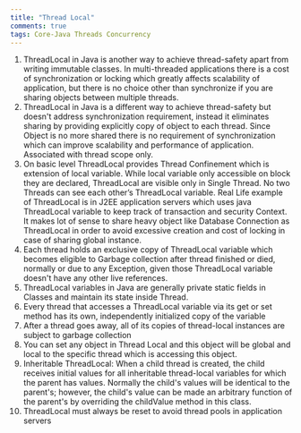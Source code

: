 ```yaml
---
title: "Thread Local"
comments: true
tags: Core-Java Threads Concurrency
---
```


1. ThreadLocal in Java is another way to achieve thread-safety apart from writing immutable classes. In multi-threaded applications there is a cost of synchronization or locking which greatly affects scalability of application, but there is no choice other than synchronize if you are sharing objects between multiple threads.
2. ThreadLocal in Java is a different way to achieve thread-safety but doesn't address synchronization requirement, instead it eliminates sharing by providing explicitly copy of object to each thread. Since Object is no more shared there is no requirement of synchronization which can improve scalability and performance of application. Associated with thread scope only.
3.  On basic level ThreadLocal provides Thread Confinement which is extension of local variable. While local variable only accessible on block they are declared, ThreadLocal are visible only in Single Thread. No two Threads can see each other’s ThreadLocal variable. Real Life example of ThreadLocal is in J2EE application servers which uses java ThreadLocal variable to keep track of transaction and security Context. It makes lot of sense to share heavy object like Database Connection as ThreadLocal in order to avoid excessive creation and cost of locking in case of sharing global instance.
4. Each thread holds an exclusive copy of ThreadLocal variable which becomes eligible to Garbage collection after thread finished or died, normally or due to any Exception, given those ThreadLocal variable doesn't have any other live references.
5. ThreadLocal variables in Java are generally private static fields in Classes and maintain its state inside Thread.
6. Every thread that accesses a ThreadLocal variable via its get or set method has its own, independently initialized copy of the variable
7. After a thread goes away, all of its copies of thread-local instances are subject to garbage collection
8. You can set any object in Thread Local and this object will be global and local to the specific thread which is accessing this object.
9. Inheritable ThreadLocal: When a child thread is created, the child receives initial values for all inheritable thread-local variables for which the parent has values. Normally the child's values will be identical to the parent's; however, the child's value can be made an arbitrary function of the parent's by overriding the childValue method in this class.
10. ThreadLocal must always be reset to avoid thread pools in application servers
